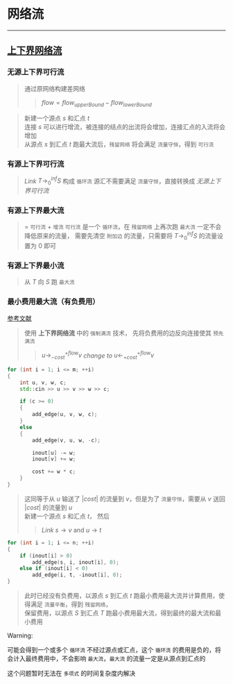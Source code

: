 # 网络流
---

## [上下界网络流](https://www.luogu.com/article/gprgncve)

### 无源上下界可行流

> 通过原网络构建差网络  
>> $flow=flow_{upperBound}-flow_{lowerBound}$  

> 新建一个源点 $s$ 和汇点 $t$  
> 连接 $s$ 可以进行增流，被连接的结点的出流将会增加，连接汇点的入流将会增加  
> 从源点 $s$ 到汇点 $t$ 跑最大流后，`残留网络` 将会满足 `流量守恒`，得到 `可行流`

### 有源上下界可行流

> _Link_ $T\rightarrow^{inf}_0{S}$ 构成 `循环流`
> 源汇不需要满足 `流量守恒`，直接转换成 *无源上下界可行流*

### 有源上下界最大流

> $=$ `可行流` $+$ `增流`
> `可行流` 是一个 `循环流`，在 `残留网络` 上再次跑 `最大流` 一定不会降低原来的流量，
> 需要先清空 `附加边` 的流量，只需要将 $T\rightarrow^{inf}_0{S}$ 的流量设置为 $0$ 即可

### 有源上下界最小流

> 从 $T$ 向 $S$ 跑 `最大流`

### 最小费用最大流（有负费用）

[参考文献](https://blog.panda2134.site/%E6%80%BB%E7%BB%93/2018/02/26/NetworkFlow/#%E6%9C%80%E5%B0%8F%E8%B4%B9%E7%94%A8%E5%8F%AF%E8%A1%8C%E6%B5%81)

> 使用 **上下界网络流** 中的 `强制满流` 技术， 先将负费用的边反向连接使其 `预先满流`  
>> $u\rightarrow^{+flow}_{-cost}v$ _change to_ $u \leftarrow^{+flow}_{+cost}v$
```c++
for (int i = 1; i <= m; ++i)
{
    int u, v, w, c;
    std::cin >> u >> v >> w >> c;

    if (c >= 0)
    {
        add_edge(u, v, w, c);
    }
    else
    {
        add_edge(v, u, w, -c);

        inout[u] -= w;
        inout[v] += w;

        cost += w * c;
    }
}
```
> 这同等于从 $u$ 输送了 $\vert{cost}\vert$ 的流量到 $v$，但是为了 `流量守恒`，需要从 $v$ 送回 $\vert{cost}\vert$ 的流量到 $u$  
> 新建一个源点 $s$ 和汇点 $t$， 然后
>> _Link_ $s\rightarrow{v}$ and $u\rightarrow{t}$ 
```c++
for (int i = 1; i <= n; ++i)
{
    if (inout[i] > 0)
        add_edge(s, i, inout[i], 0);
    else if (inout[i] < 0)
        add_edge(i, t, -inout[i], 0);
}
```
> 此时已经没有负费用，以源点 $s$ 到汇点 $t$ 跑最小费用最大流并计算费用，使得满足 `流量平衡`，得到 `残留网络`，  
> 保留费用，以源点 $S$ 到汇点 $T$ 跑最小费用最大流，得到最终的最大流和最小费用

Warning:  

可能会得到一个或多个 `循环流` 不经过源点或汇点，这个 `循环流` 的费用是负的，将会计入最终费用中，不会影响 `最大流`，`最大流` 的流量一定是从源点到汇点的

这个问题暂时无法在 `多项式` 的时间复杂度内解决